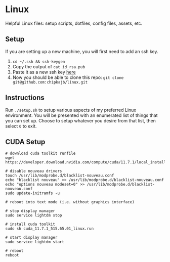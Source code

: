 # Linux

Helpful Linux files: setup scripts, dotfiles, config files, assets, etc.

## Setup

If you are setting up a new machine, you will first need to add an ssh key.

1. `cd ~/.ssh && ssh-keygen`
2. Copy the output of `cat id_rsa.pub`
3. Paste it as a new ssh key [here](https://github.com/settings/keys)
4. Now you should be able to clone this repo: `git clone git@github.com:chipkajb/linux.git`

## Instructions

Run `./setup.sh` to setup various aspects of my preferred Linux environment. You will be presented with an enumerated list of things that you can set up. Choose to setup whatever you desire from that list, then select `0` to exit.

## CUDA Setup

```
# download cuda toolkit runfile
wget https://developer.download.nvidia.com/compute/cuda/11.7.1/local_installers/cuda_11.7.1_515.65.01_linux.run

# disable nouveau drivers
touch /usr/lib/modprobe.d/blacklist-nouveau.conf
echo "blacklist nouveau" >> /usr/lib/modprobe.d/blacklist-nouveau.conf
echo "options nouveau modeset=0" >> /usr/lib/modprobe.d/blacklist-nouveau.conf
sudo update-initramfs -u

# reboot into text mode (i.e. without graphics interface)

# stop display manager
sudo service lightdm stop

# install cuda toolkit
sudo sh cuda_11.7.1_515.65.01_linux.run

# start display manager
sudo service lightdm start

# reboot
reboot
```
